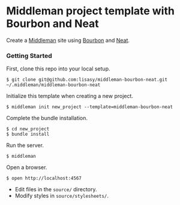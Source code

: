 # Middleman project template with Bourbon and Neat

Create a [Middleman](http://middlemanapp.com/) site using
[Bourbon](http://bourbon.io) and [Neat](http://neat.bourbon.io).

### Getting Started

First, clone this repo into your local setup.

```
$ git clone git@github.com:lisasy/middleman-bourbon-neat.git
~/.middleman/middleman-bourbon-neat
```

Initialize this template when creating a new project.

```
$ middleman init new_project --template=middleman-bourbon-neat
```

Complete the bundle installation.

```
$ cd new_project
$ bundle install
```

Run the server.

```
$ middleman
```
Open a browser.

```
$ open http://localhost:4567
```

* Edit files in the `source/` directory.
* Modify styles in `source/stylesheets/`.
